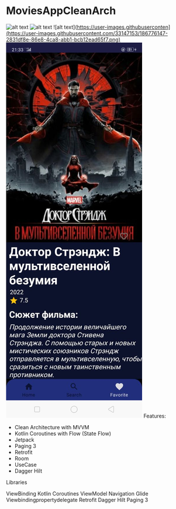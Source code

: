 # MoviesAppCleanArch

![alt text](https://user-images.githubusercontent.com/33147153/186776147-2831df8e-86e8-4ca8-abb1-bcb12ead65f7.png)
![alt text](https://user-images.githubusercontent.com/33147153/186775614-39888d34-eead-4b8c-b1a7-41d0619fe2fa.png)
![alt text](https://user-images.githubuserconten](https://user-images.githubusercontent.com/33147153/186776147-2831df8e-86e8-4ca8-abb1-bcb12ead65f7.png)
![alt text](https://github.com/e444er/MovieApp/blob/master/app/src/main/res/drawable/s5.jpg)
Features:

- Clean Architecture with MVVM
- Kotlin Coroutines with Flow (State Flow)
- Jetpack
- Paging 3
- Retrofit
- Room
- UseCase
- Dagger Hilt

Libraries 

ViewBinding
Kotlin Coroutines
ViewModel
Navigation
Glide
Viewbindingpropertydelegate
Retrofit
Dagger Hilt
Paging 3
